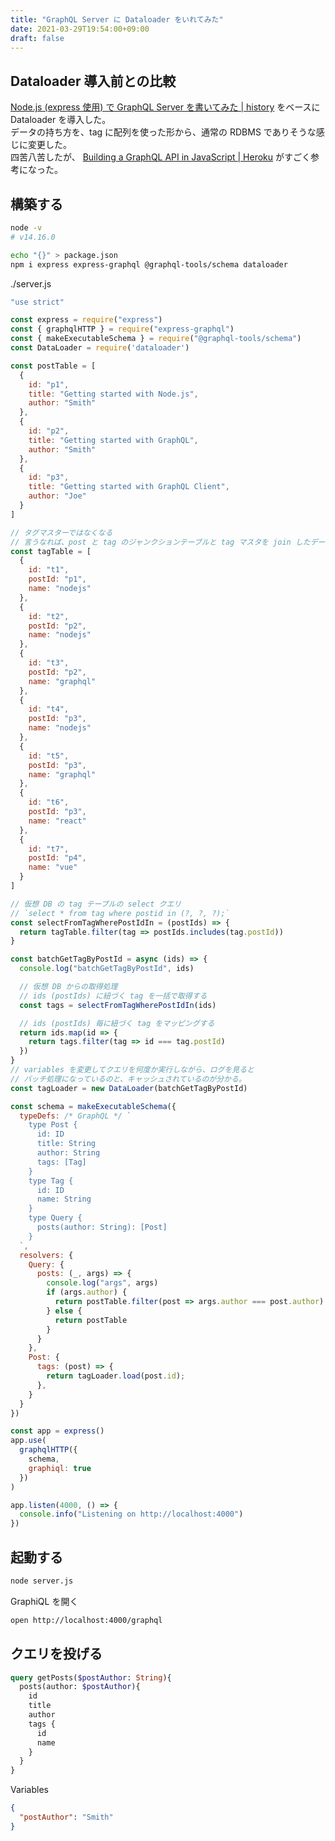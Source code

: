 ```yaml
---
title: "GraphQL Server に Dataloader をいれてみた"
date: 2021-03-29T19:54:00+09:00
draft: false
---
```


## Dataloader 導入前との比較

[Node.js (express 使用) で GraphQL Server を書いてみた | history](https://history.high-u.cf/posts/2021-03-29-graphql-with-nodejs/) をベースに Dataloader を導入した。  
データの持ち方を、tag に配列を使った形から、通常の RDBMS でありそうな感じに変更した。  
四苦八苦したが、 [Building a GraphQL API in JavaScript | Heroku](https://blog.heroku.com/building-graphql-api-javascript#performance-considerations) がすごく参考になった。

## 構築する

```bash
node -v
# v14.16.0

echo "{}" > package.json
npm i express express-graphql @graphql-tools/schema dataloader
```

./server.js

```js
"use strict"

const express = require("express")
const { graphqlHTTP } = require("express-graphql")
const { makeExecutableSchema } = require("@graphql-tools/schema")
const DataLoader = require('dataloader')

const postTable = [
  {
    id: "p1",
    title: "Getting started with Node.js",
    author: "Smith"
  },
  {
    id: "p2",
    title: "Getting started with GraphQL",
    author: "Smith"
  },
  {
    id: "p3",
    title: "Getting started with GraphQL Client",
    author: "Joe"
  }
]

// タグマスターではなくなる
// 言うなれば、post と tag のジャンクションテーブルと tag マスタを join したデータかな？
const tagTable = [
  {
    id: "t1",
    postId: "p1",
    name: "nodejs"
  },
  {
    id: "t2",
    postId: "p2",
    name: "nodejs"
  },
  {
    id: "t3",
    postId: "p2",
    name: "graphql"
  },
  {
    id: "t4",
    postId: "p3",
    name: "nodejs"
  },
  {
    id: "t5",
    postId: "p3",
    name: "graphql"
  },
  {
    id: "t6",
    postId: "p3",
    name: "react"
  },
  {
    id: "t7",
    postId: "p4",
    name: "vue"
  }
]

// 仮想 DB の tag テーブルの select クエリ
// `select * from tag where postid in (?, ?, ?);`
const selectFromTagWherePostIdIn = (postIds) => {
  return tagTable.filter(tag => postIds.includes(tag.postId))
}

const batchGetTagByPostId = async (ids) => {
  console.log("batchGetTagByPostId", ids)

  // 仮想 DB からの取得処理
  // ids (postIds) に紐づく tag を一括で取得する
  const tags = selectFromTagWherePostIdIn(ids)

  // ids (postIds) 毎に紐づく tag をマッピングする
  return ids.map(id => {
    return tags.filter(tag => id === tag.postId)
  })
}
// variables を変更してクエリを何度か実行しながら、ログを見ると
// バッチ処理になっているのと、キャッシュされているのが分かる。
const tagLoader = new DataLoader(batchGetTagByPostId)

const schema = makeExecutableSchema({
  typeDefs: /* GraphQL */ `
    type Post {
      id: ID
      title: String
      author: String
      tags: [Tag]
    }
    type Tag {
      id: ID
      name: String
    }
    type Query {
      posts(author: String): [Post]
    }
  `,
  resolvers: {
    Query: {
      posts: (_, args) => {
        console.log("args", args)
        if (args.author) {
          return postTable.filter(post => args.author === post.author)
        } else {
          return postTable
        }
      }
    },
    Post: {
      tags: (post) => {
        return tagLoader.load(post.id);
      },
    }
  }
})

const app = express()
app.use(
  graphqlHTTP({
    schema,
    graphiql: true
  })
)

app.listen(4000, () => {
  console.info("Listening on http://localhost:4000")
})
```

## 起動する

```bash
node server.js
```

GraphiQL を開く

```bash
open http://localhost:4000/graphql
```

## クエリを投げる

```graphql
query getPosts($postAuthor: String){
  posts(author: $postAuthor){
    id
    title
    author
    tags {
      id
      name
    }
  } 
}
```

Variables

```json
{
  "postAuthor": "Smith"
}
```
